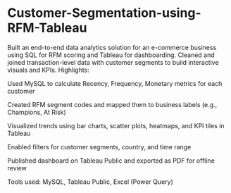 # Customer-Segmentation-using-RFM-Tableau
Built an end-to-end data analytics solution for an e-commerce business using SQL for RFM scoring and Tableau for dashboarding. Cleaned and joined transaction-level data with customer segments to build interactive visuals and KPIs.
Highlights:

Used MySQL to calculate Recency, Frequency, Monetary metrics for each customer

Created RFM segment codes and mapped them to business labels (e.g., Champions, At Risk)

Visualized trends using bar charts, scatter plots, heatmaps, and KPI tiles in Tableau

Enabled filters for customer segments, country, and time range

Published dashboard on Tableau Public and exported as PDF for offline review

Tools used: MySQL, Tableau Public, Excel (Power Query)
